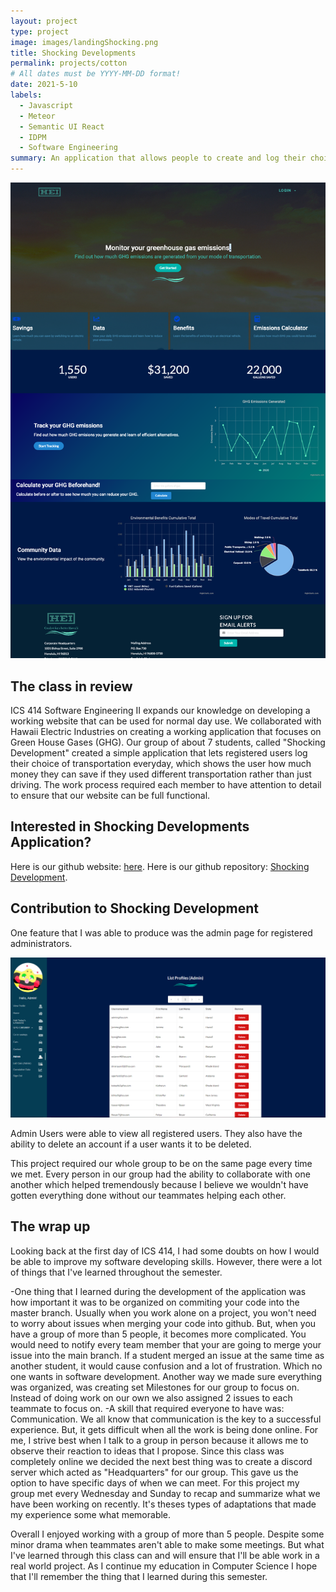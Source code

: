 ```yaml
---
layout: project
type: project
image: images/landingShocking.png
title: Shocking Developments 
permalink: projects/cotton
# All dates must be YYYY-MM-DD format!
date: 2021-5-10
labels:
  - Javascript
  - Meteor
  - Semantic UI React
  - IDPM
  - Software Engineering 
summary: An application that allows people to create and log their choices of transportation everyday to analyze how much GHG (Green House Gases) emissions they've produced.
---
```


<img class="ui large image" src="../images/landingPageM4.png">

## The class in review

ICS 414 Software Engineering II expands our knowledge on developing a working website that can be used for normal day use. We collaborated with Hawaii Electric Industries on creating a working application that focuses on Green House Gases (GHG). Our group of about 7 students, called "Shocking Development" created a simple application that lets registered users log their choice of transportation everyday, which shows the user how much money they can save if they used different transportation rather than just driving. The work process required each member to have attention to detail to ensure that our website can be full functional. 
 
## Interested in Shocking Developments Application? 
Here is our github website: <a href="https://shocking-development.github.io/">here</a>.
Here is our github repository: <a href="https://github.com/shocking-development/shockingdevelopment">Shocking Development</a>.
 
## Contribution to Shocking Development

One feature that I was able to produce was the admin page for registered administrators.

<img class="ui big image" src="../images/adminPage.png">

Admin Users were able to view all registered users. They also have the ability to delete an account if a user wants it to be deleted. 

This project required our whole group to be on the same page every time we met. Every person in our group had the ability to collaborate with one another which helped tremendously because I believe we wouldn't have gotten everything done without our teammates helping each other. 


## The wrap up

Looking back at the first day of ICS 414, I had some doubts on how I would be able to improve my software developing skills. However, there were a lot of things that I've learned throughout the semester. 

-One thing that I learned during the development of the application was how important it was to be organized on commiting your code into the master branch. Usually when you work alone on a project, you won't need to worry about issues when merging your code into github. But, when you have a group of more than 5 people, it becomes more complicated. You would need to notify every team member that your are going to merge your issue into the main branch. If a student merged an issue at the same time as another student, it would cause confusion and a lot of frustration. Which no one wants in software development. Another way we made sure everything was organized, was creating set Milestones for our group to focus on. Instead of doing work on our own we also assigned 2 issues to each teammate to focus on. 
-A skill that required everyone to have was: Communication. We all know that communication is the key to a successful experience. But, it gets difficult when all the work is being done online. For me, I strive best when I talk to a group in person because it allows me to observe their reaction to ideas that I propose. Since this class was completely online we decided the next best thing was to create a discord server which acted as "Headquarters" for our group. This gave us the option to have specific days of when we can meet. For this project my group met every Wednesday and Sunday to recap and summarize what we have been working on recently. It's theses types of adaptations that made my experience some what memorable.

Overall I enjoyed working with a group of more than 5 people. Despite some minor drama when teammates aren't able to make some meetings. But what I've learned through this class can and will ensure that I'll be able work in a real world project. As I continue my education in Computer Science I hope that I'll remember the thing that I learned during this semester. 




